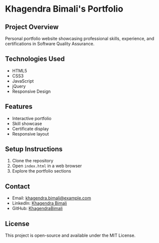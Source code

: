# Khagendra Bimali's Portfolio

## Project Overview
Personal portfolio website showcasing professional skills, experience, and certifications in Software Quality Assurance.

## Technologies Used
- HTML5
- CSS3
- JavaScript
- jQuery
- Responsive Design

## Features
- Interactive portfolio
- Skill showcase
- Certificate display
- Responsive layout

## Setup Instructions
1. Clone the repository
2. Open `index.html` in a web browser
3. Explore the portfolio sections

## Contact
- Email: khagendra.bimali@example.com
- LinkedIn: [Khagendra Bimali](https://www.linkedin.com/in/khagendra-bimali)
- GitHub: [KhagendraBimali](https://github.com/KhagendraBimali)

## License
This project is open-source and available under the MIT License.
